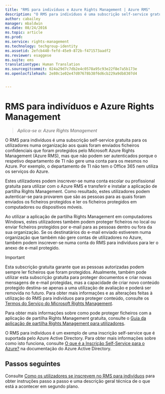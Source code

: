```yaml
---
title: "RMS para indivíduos e Azure Rights Management | Azure RMS"
description: "O RMS para indivíduos é uma subscrição self-service gratuita para os utilizadores numa organização aos quais foram enviados ficheiros confidenciais que foram protegidos pelo Microsoft Azure Rights Management (Azure RMS), mas que não podem ser autenticados porque o respetivo departamento de TI não gere uma conta para os mesmos no Azure. Por exemplo, o departamento de TI não tem o Office 365 nem utiliza os serviços do Azure."
author: cabailey
manager: mbaldwin
ms.date: 08/24/2016
ms.topic: article
ms.prod: 
ms.service: rights-management
ms.technology: techgroup-identity
ms.assetid: 2efcb440-fefd-45e9-872b-f471573aadf2
ms.reviewer: esaggese
ms.suite: ems
translationtype: Human Translation
ms.sourcegitcommit: 024a29d7c7db2e4c0578a95c93e22f8e7a5b173e
ms.openlocfilehash: 2e80c1e02e47d07678b38f6d6cb229a9db8307d4


---
```


# RMS para indivíduos e Azure Rights Management

>*Aplica-se a: Azure Rights Management*

O RMS para indivíduos é uma subscrição self-service gratuita para os utilizadores numa organização aos quais foram enviados ficheiros confidenciais que foram protegidos pelo Microsoft Azure Rights Management (Azure RMS), mas que não podem ser autenticados porque o respetivo departamento de TI não gere uma conta para os mesmos no Azure. Por exemplo, o departamento de TI não tem o Office 365 nem utiliza os serviços do Azure.

Estes utilizadores podem inscrever-se numa conta escolar ou profissional gratuita para utilizar com o Azure RMS e transferir e instalar a aplicação de partilha Rights Management. Como resultado, estes utilizadores podem autenticar-se para provarem que são as pessoas para as quais foram enviados os ficheiros protegidos e ler os ficheiros protegidos em computadores ou dispositivos móveis.

Ao utilizar a aplicação de partilha Rights Management em computadores Windows, estes utilizadores também podem proteger ficheiros no local ou enviar ficheiros protegidos por e-mail para as pessoas dentro ou fora da sua organização. Se os destinatários do e-mail enviado estiverem numa organização que também não gere contas de utilizadores no Azure, também podem inscrever-se numa conta do RMS para indivíduos para ler o anexo de e-mail protegido.

> [!IMPORTANT]
> Esta subscrição gratuita garante que as pessoas autorizadas podem sempre ler ficheiros que foram protegidos. Atualmente, também pode utilizar esta subscrição gratuita para proteger documentos e criar novas mensagens de e-mail protegidas, mas a capacidade de criar novo conteúdo protegido destina-se apenas a uma utilização de avaliação e poderá ser removida no futuro. Para obter mais informações e as alterações feitas à utilização do RMS para indivíduos para proteger conteúdo, consulte os [Termos do Serviço do Microsoft Rights Management](https://portal.aadrm.com/Legal/Service).

Para obter mais informações sobre como pode proteger ficheiros com a aplicação de partilha Rights Management gratuita, consulte o [Guia da aplicação de partilha Rights Management para utilizadores](../rms-client/sharing-app-user-guide.md).

O RMS para indivíduos é um exemplo de uma inscrição self-service que é suportada pelo Azure Active Directory. Para obter mais informações sobre como isto funciona, consulte [O que é a Inscrição Self-Service para o Azure?](/active-directory/active-directory-self-service-signup) na documentação do Azure Active Directory. 

## Passos seguintes
Consulte [Como os utilizadores se inscrevem no RMS para indivíduos](rms-for-individuals-user-sign-up.md) para obter instruções passo a passo e uma descrição geral técnica de o que está a acontecer em segundo plano. 




<!--HONumber=Aug16_HO4-->



